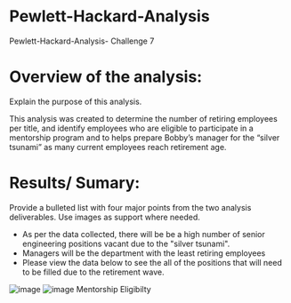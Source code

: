 # Pewlett-Hackard-Analysis
Pewlett-Hackard-Analysis- Challenge 7

# Overview of the analysis:

Explain the purpose of this analysis.

This analysis was created to determine the number of retiring employees per title, and identify employees who are eligible to participate in a mentorship program and to helps prepare Bobby’s manager for the “silver tsunami” as many current employees reach retirement age.

# Results/ Sumary: 

Provide a bulleted list with four major points from the two analysis deliverables. Use images as support where needed.

- As per the data collected, there will be be a high number of senior engineering positions vacant due to the "silver tsunami".
- Managers will be the department with the least retiring employees
- Please view the data below to see the all of the positions that will need to be filled due to the retirement wave. 

![image](https://user-images.githubusercontent.com/103163054/177211267-06a7c117-20b0-4f95-8ced-f5b7be87c874.png)
![image](https://user-images.githubusercontent.com/103163054/177211412-44b03563-efab-427a-937e-c531622bf3d2.png)
Mentorship Eligibilty
